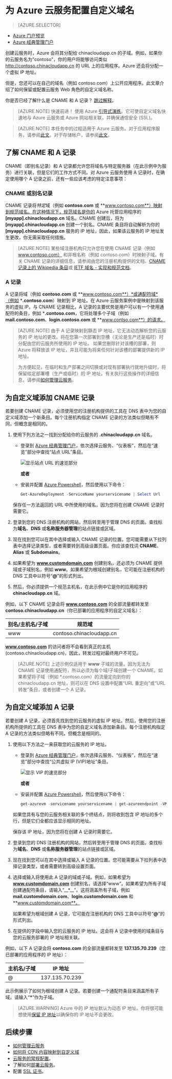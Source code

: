 <properties
	pageTitle="在云服务中配置自定义域名 | Azure"
	description="了解如何通过配置 DNS 设置在自定义域上公开你的 Azure 应用程序或数据。"
	services="cloud-services"
	documentationCenter=".net"
	authors="Thraka"
	manager="timlt"
	editor=""/>

<tags
	ms.service="cloud-services"
	ms.date="08/10/2016"
	wacn.date="09/19/2016"/>

# 为 Azure 云服务配置自定义域名

> [AZURE.SELECTOR]
- [Azure 门户预览](/documentation/articles/cloud-services-custom-domain-name-portal/)
- [Azure 经典管理门户](/documentation/articles/cloud-services-custom-domain-name/)


创建云服务时，Azure 会将其分配给 chinacloudapp.cn 的子域。例如，如果你的云服务名为"contoso"，你的用户将能够访问类似 http://contoso.chinacloudapp.cn 的 URL 上的应用程序。Azure 还会将分配一个虚拟 IP 地址。

但是，您还可以在自己的域名（例如 contoso.com）上公开应用程序。此文章介绍了如何保留或配置云服务 Web 角色的自定义域名称。

你是否已经了解什么是 CNAME 和 A 记录？ [跳过解释](#add-a-cname-record-for-your-custom-domain)。

> [AZURE.NOTE]
快速前进！ 使用 Azure [引导式演练](http://support.microsoft.com/zh-cn/kb/2990804)。它可使自定义域名快速地与 Azure 云服务或 Azure 网站相关联，并确保通信安全 (SSL)。

<p/>

> [AZURE.NOTE]
本任务中的过程适用于 Azure 云服务。对于应用程序服务，请参阅[此文](/documentation/articles/web-sites-custom-domain-name/)。对于存储帐户，请参阅[此文](/documentation/articles/storage-custom-domain-name/)。


## 了解 CNAME 和 A 记录

CNAME（即别名记录）和 A 记录都允许您将域名与特定服务器（在此示例中为服务）进行关联，但是它们的工作方式不同。对 Azure 云服务使用 A 记录时，在确定使用哪个 A 记录之前，还有一些应该考虑的特定注意事项：

### CNAME 或别名记录

CNAME 记录将*特定*域（例如 **contoso.com** 或 **www.contoso.com**）映射到规范域名。在这种情况下，规范域名是你的 Azure 托管应用程序的 **[myapp].chinacloudapp.cn** 域名。CNAME 创建后，将为 **[myapp].chinacloudapp.cn** 创建一个别名。CNAME 条目将自动解析为你的 **[myapp].chinacloudapp.cn** 服务的 IP 地址，因此，如果该云服务的 IP 地址发生更改，你无需采取任何措施。

> [AZURE.NOTE]
某些域注册机构只允许您在使用 CNAME 记录（例如 www.contoso.com） 和非根名称（例如 contoso.com）时映射子域。有关 CNAME 记录的详细信息，请参阅由您的注册机构提供的文档、[CNAME 记录上的 Wikipedia 条目](http://zh.wikipedia.org/wiki/CNAME_record)或 [IETF 域名 - 实现和规范文档](http://tools.ietf.org/html/rfc1035)。

### A 记录

A 记录将域（例如 **contoso.com** 或 **www.contoso.com**）*或通配符域*（例如 ***.contoso.com**）映射到 IP 地址。在 Azure 云服务案例中是映射到该服务的虚拟 IP。与 CNAME 记录相比，A 记录的主要优势是用户可以有一个使用通配符的条目，例如 ***.contoso.com**，它将处理多个子域（例如 **mail.contoso.com**、**login.contoso.com** 或 **www.contso.com**）的请求。

> [AZURE.NOTE]
由于 A 记录映射到静态 IP 地址，它无法动态解析您的云服务的 IP 地址的更改。将在您第一次部署到空槽（无论是生产还是临时）时分配由您的云服务所使用的 IP 地址。 如果您删除针对该槽的部署，则 Azure 将释放该 IP 地址，并且可能为将来任何针对该槽的部署提供新的 IP 地址。
>
> 为方便起见，在临时和生产部署之间切换或对现有部署执行就地升级时，将保留给定部署槽（生产或临时）的 IP 地址。有关执行这些操作的详细信息，请参阅[如何管理云服务](/documentation/articles/cloud-services-how-to-manage/)。


## 为自定义域添加 CNAME 记录

若要创建 CNAME 记录，必须使用您的注册机构提供的工具在 DNS 表中为您的自定义域添加一个新条目。每个注册机构指定 CNAME 记录的方法类似但略有不同，但概念是相同的。

1. 使用下列方法之一找到分配给你的云服务的 **.chinacloudapp.cn** 域名。

    * 登录到 [Azure 经典管理门户]，依次选择云服务、“仪表板”，然后在“速览”部分中查找“站点 URL”条目。
    
        ![显示站点 URL 的速览部分][csurl]
    
        **或者**
    
    * 安装并配置 [Azure Powershell](/documentation/articles/powershell-install-configure/)，然后使用以下命令：
        
        ```powershell
        Get-AzureDeployment -ServiceName yourservicename | Select Url
        ```
    
    保存任一方法返回的 URL 中所使用的域名，因为您将在创建 CNAME 记录时需要它。

1.  登录到您的 DNS 注册机构的网站，然后转至用于管理 DNS 的页面。查找标为**域名**、**DNS** 或**名称服务器管理**的站点链接或区域。

2.  现在找到您可以在其中选择或输入 CNAME 记录的位置。您可能需要从下拉列表中选择记录类型，或者需要转到高级设置页面。你应该查找词 **CNAME**、**Alias** 或 **Subdomains**。

3.  如果希望为 **www.customdomain.com** 创建别名，还必须为 CNAME 提供域或子域别名，例如 **www**。如果希望为根域创建别名，它可能在注册机构的 DNS 工具中以符号“**@**”的形式列出。

4. 然后，你必须提供一个规范主机名，在此示例中它是你的应用程序的 **chinacloudapp.cn** 域。

例如，以下 CNAME 记录会将 **www.contoso.com** 的全部流量都转发至 **contoso.chinacloudapp.cn**（你已部署的应用程序的自定义域名）：

| 别名/主机名/子域 | 规范域 |
| ------------------------- | -------------------- |
| www | contoso.chinacloudapp.cn |

**www.contoso.com** 的访问者将不会看到真正的主机 (contoso.chinacloudapp.cn)，因此，转发过程对最终用户不可见。

> [AZURE.NOTE]
上述示例仅适用于 **www** 子域的流量。因为无法为 CNAME 记录使用通配符，所以必须为每个域/子域创建一个 CNAME。如果希望将子域（例如 \*.contoso.com）的流量定向到你的 chinacloudapp.cn 地址，则可以在 DNS 设置中配置“URL 重定向”或“URL 转发”条目，或者创建一个 A 记录。


## 为自定义域添加 A 记录

若要创建 A 记录，必须首先找到您的云服务的虚拟 IP 地址。然后，使用您的注册机构所提供的工具在 DNS 表中为您的自定义域名添加新条目。每个注册机构指定 A 记录的方法类似但略有不同，但概念是相同的。

1. 使用以下方法之一来获取您的云服务的 IP 地址。
    
    * 登录到 [Azure 经典管理门户]，依次选择云服务、“仪表板”，然后在“速览”部分中查找“公共虚拟 IP (VIP)地址”条目。
    
        ![显示 VIP 的速览部分][vip]
    
        **或者**
    
    * 安装并配置 [Azure Powershell](/documentation/articles/powershell-install-configure/)，然后使用以下命令：
    
        ```powershell
        get-azurevm -servicename yourservicename | get-azureendpoint -VM {$_.VM} | select Vip
        ```
    
    如果您具有与您的云服务相关联的多个终结点，则将收到包含 IP 地址的多个行，但是它们全都应该显示相同的地址。
    
    保存该 IP 地址，因为您将在创建 A 记录时需要它。

1.  登录到您的 DNS 注册机构的网站，然后转至用于管理 DNS 的页面。查找标为**域名**、**DNS** 或**名称服务器管理**的站点链接或区域。

2.  现在找到您可以在其中选择或输入 A 记录的位置。您可能需要从下拉列表中选择记录类型，或者需要转到高级设置页面。

3. 选择或输入将使用此 A 记录的域或子域。例如，如果希望为 **www.customdomain.com** 创建别名，请选择“www”。如果希望为所有子域创建通配符条目，请输入“\_\_\*\_\_”。这将涵盖所有子域，例如 **mail.customdomain.com**、**login.customdomain.com** 和 **www.customdomain.com**。

    如果希望为根域创建 A 记录，它可能在注册机构的 DNS 工具中以符号“**@**”的形式列出。

4. 在提供的字段中输入您的云服务的 IP 地址。这会将 A 记录中使用的域条目与您的云服务部署的 IP 地址相关联。

例如，以下 A 记录会将 **contoso.com** 的全部流量都转发至 **137.135.70.239**（您已部署的应用程序的 IP 地址）：

| 主机名/子域 | IP 地址 |
| ------------------- | -------------- |
| @ | 137\.135.70.239 |



此示例展示了如何为根域创建 A 记录。若要创建一个通配符条目来涵盖所有子域，请输入“__*__”作为子域。

>[AZURE.WARNING]
Azure 中的 IP 地址默认为动态 IP 地址。你将很可能想使用[保留 IP 地址](/documentation/articles/virtual-networks-reserved-public-ip/)以确保你的 IP 地址不会更改。

## 后续步骤

* [如何管理云服务](/documentation/articles/cloud-services-how-to-manage/)
* [如何将 CDN 内容映射到自定义域](/documentation/articles/cdn/cdn-map-content-to-custom-domain/)
* [云服务的常规配置](/documentation/articles/cloud-services-how-to-configure/)。
* 了解如何[部署云服务](/documentation/articles/cloud-services-how-to-create-deploy/)。
* 配置 [SSL 证书](/documentation/articles/cloud-services-configure-ssl-certificate/)。




[Expose Your Application on a Custom Domain]: #access-app
[Add a CNAME Record for Your Custom Domain]: #add-cname
[Expose Your Data on a Custom Domain]: #access-data
[VIP swaps]: http://msdn.microsoft.com/zh-cn/library/ee517253.aspx
[Create a CNAME record that associates the subdomain with the storage account]: #create-cname
[Azure 经典管理门户]: https://manage.windowsazure.cn
[Validate Custom Domain dialog box]: http://i.msdn.microsoft.com/dynimg/IC544437.jpg
[vip]: ./media/cloud-services-custom-domain-name/csvip.png
[csurl]: ./media/cloud-services-custom-domain-name/csurl.png
 

<!---HONumber=Mooncake_0523_2016-->
